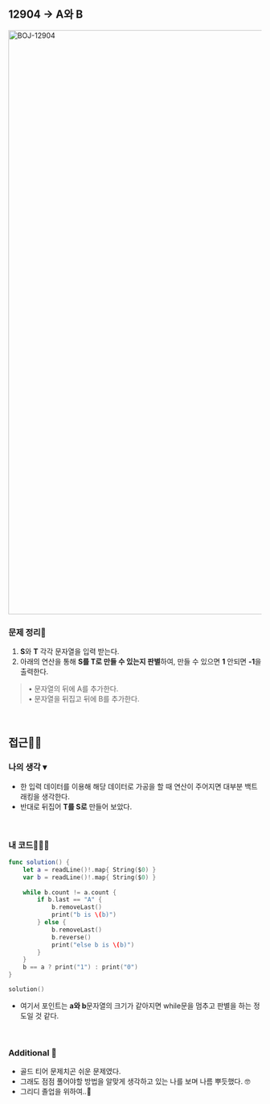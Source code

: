 ## 12904 → A와 B
<img width="1159" alt="BOJ-12904" src="https://user-images.githubusercontent.com/64394744/164251566-99609e93-3623-4d50-9091-2d075a98ffe9.png">


### 문제 정리📝
1. **S**와 **T** 각각 문자열을 입력 받는다.
2. 아래의 연산을 통해 **S를 T로 만들 수 있는지 판별**하여, 만들 수 있으면 **1** 안되면 **-1**을 출력한다.
> • 문자열의 뒤에 A를 추가한다. </br>• 문자열을 뒤집고 뒤에 B를 추가한다.
</br>

## 접근🚶🏻
### 나의 생각 ▾
* 한 입력 데이터를 이용해 해당 데이터로 가공을 할 때 연산이 주어지면 대부분 백트래킹을 생각한다.
* 반대로 뒤집어 **T를 S로** 만들어 보았다.
</br>


### 내 코드👨🏻‍💻
```swift
func solution() {
    let a = readLine()!.map{ String($0) }
    var b = readLine()!.map{ String($0) }
    
    while b.count != a.count {
        if b.last == "A" {
            b.removeLast()
            print("b is \(b)")
        } else {
            b.removeLast()
            b.reverse()
            print("else b is \(b)")
        }
    }
    b == a ? print("1") : print("0")
}

solution()
```

 - 여기서 포인트는 **a와 b**문자열의 크기가 같아지면 while문을 멈추고 판별을 하는 정도일 것 같다.

</br>



### Additional 📂

 - 골드 티어 문제치곤 쉬운 문제였다.
 - 그래도 점점 풀어야할 방법을 알맞게 생각하고 있는 나를 보며 나름 뿌듯했다. 🤓
 - 그리디 졸업을 위하여..🗽
